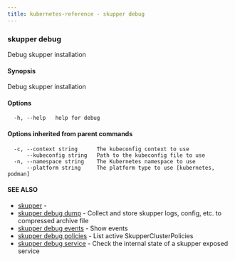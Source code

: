 ```yaml
---
title: kubernetes-reference - skupper debug
---
```

### skupper debug

Debug skupper installation

#### Synopsis

Debug skupper installation

#### Options

```
  -h, --help   help for debug
```

#### Options inherited from parent commands

```
  -c, --context string      The kubeconfig context to use
      --kubeconfig string   Path to the kubeconfig file to use
  -n, --namespace string    The Kubernetes namespace to use
      --platform string     The platform type to use [kubernetes, podman]
```

#### SEE ALSO

* [skupper](skupper.html)	 - 
* [skupper debug dump](skupper_debug_dump.html)	 - Collect and store skupper logs, config, etc. to compressed archive file
* [skupper debug events](skupper_debug_events.html)	 - Show events
* [skupper debug policies](skupper_debug_policies.html)	 - List active SkupperClusterPolicies
* [skupper debug service](skupper_debug_service.html)	 - Check the internal state of a skupper exposed service

<!-- ###### Auto generated by spf13/cobra on 25-Jan-2024
 -->